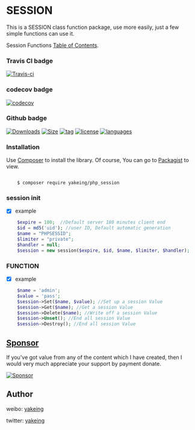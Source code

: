 # SESSION

This is a SESSION class function package, use more easily, just a few simple functions can use it.

Session Functions [Table of Contents](https://www.php.net/manual/en/ref.session.php).

### Travis CI badge

[![Travis-ci](https://api.travis-ci.com/yakeing/php_session.svg?branch=main)](https://travis-ci.com/yakeing/php_session)

### codecov badge

[![codecov](https://codecov.io/gh/yakeing/php_session/branch/main/graph/badge.svg)](https://codecov.io/gh/yakeing/php_session)

### Github badge

[![Downloads](https://badging.vercel.app/github/downloads/yakeing/php_session?icon=github)](../../)
[![Size](https://badging.vercel.app/github/size/yakeing/php_session?icon=github)](src)
[![tag](https://badging.vercel.app/github/tag/yakeing/php_session?icon=github)](../../releases)
[![license](https://badging.vercel.app/static/license/555/MPL-2.0/fe7d37?icon=github)](LICENSE)
[![languages](https://badging.vercel.app/static/language/555/PHP/34abef?icon=github)](../../search?l=php)

### Installation

Use [Composer](https://getcomposer.org) to install the library.
Of course, You can go to [Packagist](https://packagist.org/packages/yakeing/php_session) to view.

```

    $ composer require yakeing/php_session

```

### session init

- [x] example
```php
    $expire = 180;  //Default server 180 minutes client end
    $id = md5('uid'); //user ID, Default automatic generation
    $name = "PHPSESSID";
    $limiter = "private";
    $handler = null;
    $session = new session($expire, $id, $name, $limiter, $handler);
```

### FUNCTION

- [x] example
```php
    $name = 'admin';
    $value = 'pass';
    $session->Set($name, $value); //Set up a session Value
    $session->Get($name); //Get a session Value
    $session->Delete($name); //Write off a session Value
    $session->Unset(); //End all session Value
    $session->Destroy(); //End all session Value
```

[Sponsor](https://github.com/yakeing/Documentation/blob/master/Sponsor/README.md)
---

If you've got value from any of the content which I have created, then I would very much appreciate your support by payment donate.

[![Sponsor](https://badging.vercel.app/static/Sponsor/EA4AAA?icon=heart)](https://github.com/yakeing/Documentation/blob/master/Sponsor/README.md)

Author
---

weibo: [yakeing](https://weibo.com/yakeing)

twitter: [yakeing](https://twitter.com/yakeing)
